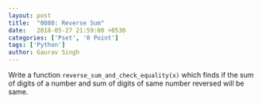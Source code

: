 ```yaml
---
layout: post
title:  "0080: Reverse Sum"
date:   2018-05-27 21:59:00 +0530
categories: ['Pset', '0 Point']
tags: ['Python']
author: Gaurav Singh
---
```


Write a function `reverse_sum_and_check_equality(x)` which finds if the sum of digits of a number and sum of digits of same number reversed will be same.
